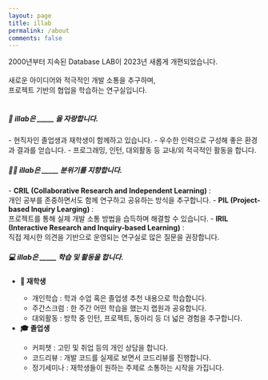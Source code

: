```yaml
---
layout: page
title: illab 
permalink: /about
comments: false
---
```


2000년부터 지속된 Database LAB이 2023년 새롭게 개편되었습니다.<br>
<br>
새로운 아이디어와 적극적인 개발 소통을 추구하며,<br>
프로젝트 기반의 협업을 학습하는 연구실입니다.<br>
<br>

<h5>📖 illab은 _____ 을 자랑합니다.</h5>
- 현직자인 졸업생과 재학생이 함께하고 있습니다.
- 우수한 인력으로 구성해 좋은 환경과 결과를 얻습니다.
- 프로그래밍, 인턴, 대외활동 등 교내/외 적극적인 활동을 합니다.

<br>

<h5>🙌🏻 illab은 _____ 분위기를 지향합니다.</h5>
- <b>CRIL (Collaborative Research and Independent Learning)</b> : <br> 개인 공부를 존중하면서도 함께 연구하고 공유하는 방식을 추구합니다.
- <b>PIL (Project-based Inquiry Learging)</b> : <br> 프로젝트를 통해 실제 개발 소통 방법을 습득하며 해결할 수 있습니다.
- <b>IRIL (Interactive Research and Inquiry-based Learning)</b> : <br> 직접 제시한 의견을 기반으로 운영되는 연구실로 많은 질문을 권장합니다.

<br>

<h5>💻 illab은 _____ 학습 및 활동을 합니다.</h5>
<ul>
    <li><b>🏫 재학생</b></li>
    <ul>
        <li>개인학습 : 학과 수업 혹은 졸업생 추천 내용으로 학습합니다.</li>
        <li>주간스크럼 : 한 주간 어떤 학습을 했는지 랩원과 공유합니다.</li>
        <li>대외활동 : 방학 중 인턴, 프로젝트, 동아리 등 더 넓은 경험을 추구합니다.</li>
    </ul>
    <li><b>🎓 졸업생</b></li>
    <ul>
        <li>커피챗 : 고민 및 취업 등의 개인 상담을 합니다.</li>
        <li>코드리뷰 : 개발 코드를 실제로 보면서 코드리뷰를 진행합니다.</li>
        <li>정기세미나 : 재학생들이 원하는 주제로 소통하는 시작을 가집니다.</li>
    </ul>
</ul>